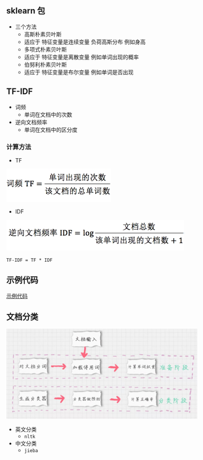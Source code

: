## sklearn 包

- 三个方法
  - 高斯朴素贝叶斯
   - 适应于 特征变量是连续变量 负荷高斯分布 例如身高
  - 多项式朴素贝叶斯
   - 适应于 特征变量是离散变量 例如单词出现的概率
  - 伯努利朴素贝叶斯
   - 适应于 特征变量是布尔变量 例如单词是否出现

## TF-IDF
- 词频
  - 单词在文档中的次数
- 逆向文档频率
  - 单词在文档中的区分度

### 计算方法

- TF

![TF](https://raw.githubusercontent.com/Syncma/Figurebed/master/img/41.jpeg)
- IDF

![IDF](https://raw.githubusercontent.com/Syncma/Figurebed/master/img/42.jpeg)


```公式
TF-IDF = TF * IDF
```

## 示例代码

[示例代码](./demo.py)

## 文档分类

![文档分类](https://raw.githubusercontent.com/Syncma/Figurebed/master/img/49.jpeg)

- 英文分类
  - `nltk`
- 中文分类
  - `jieba`
